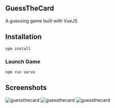 ## GuessTheCard

A guessing game built with VueJS

## Installation
```
npm install
```

### Launch Game
```
npm run serve
```

## Screenshots

![guessthecard](https://shycoder.com/wp-content/uploads/2022/05/guessthecard2-e1653399157747.png)
![guessthecard](https://shycoder.com/wp-content/uploads/2022/05/guessthecardx-e1653399124136.png)
![guessthecard](https://shycoder.com/wp-content/uploads/2022/05/guessthecard5.png)
